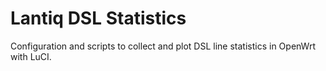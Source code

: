 Lantiq DSL Statistics
=====================

Configuration and scripts to collect and plot DSL line statistics in OpenWrt
with LuCI.
